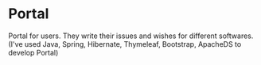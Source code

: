 # Portal
Portal for users. They write their issues and wishes for different softwares.
(I've used Java, Spring, Hibernate, Thymeleaf, Bootstrap, ApacheDS to develop Portal)
